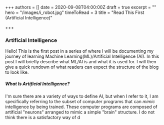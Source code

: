 +++
authors = []
date = 2020-09-08T04:00:00Z
draft = true
excerpt = ""
hero = "/images/i_robot.jpg"
timeToRead = 3
title = "Read This First (Artificial Intelligence)"

+++
### Artificial Intelligence

Hello! This is the first post in a series of where I will be documenting my journey of learning Machine Learning(ML)/Artificial Intelligence (AI). In this post I will briefly describe what ML/AI is and what it is used for. I will then give a quick rundown of what readers can expect the structure of the blog to look like. 

##### What Is Artificial Intelligence?

I'm sure there are a variety of ways to define AI, but when I refer to it, I am specifically referring to the subset of computer programs that can _mimic_ intelligence by being trained. These computer programs are composed of artificial "neurons" arranged to mimic a simple "brain" structure.  I do not think there is a satisfactory way of d